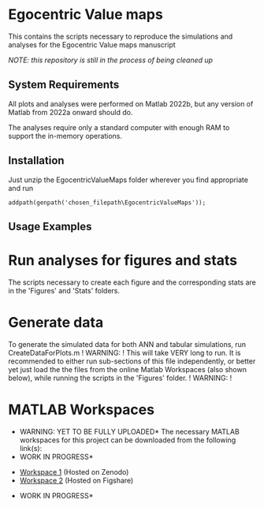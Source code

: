 # Egocentric Value maps
This contains the scripts necessary to reproduce the simulations and analyses for the Egocentric Value maps manuscript

*NOTE: this repository is still in the process of being cleaned up*

## System Requirements
All plots and analyses were performed on Matlab 2022b, but any version of Matlab from 2022a onward should do.

The analyses require only a standard computer with enough RAM to support the in-memory operations.

## Installation
Just unzip the EgocentricValueMaps folder wherever you find appropriate and run
```
addpath(genpath('chosen_filepath\EgocentricValueMaps'));
```

## Usage Examples

# Run analyses for figures and stats
The scripts necessary to create each figure and the corresponding stats are in the 'Figures' and 'Stats' folders. 

# Generate data
To generate the simulated data for both ANN and tabular simulations, run CreateDataForPlots.m
! WARNING: !
This will take VERY long to run. It is recommended to either run sub-sections of this file independently, or better yet just load the the files from the online Matlab Workspaces (also shown below), while running the scripts in the 'Figures' folder. 
! WARNING: !

# MATLAB Workspaces
* WARNING: YET TO BE FULLY UPLOADED*
The necessary MATLAB workspaces for this project can be downloaded from the following link(s):
* WORK IN PROGRESS*
- [Workspace 1](https://zenodo.org/record/XXXX) (Hosted on Zenodo)
- [Workspace 2](https://figshare.com/articles/dataset/YYYY) (Hosted on Figshare)
* WORK IN PROGRESS*

